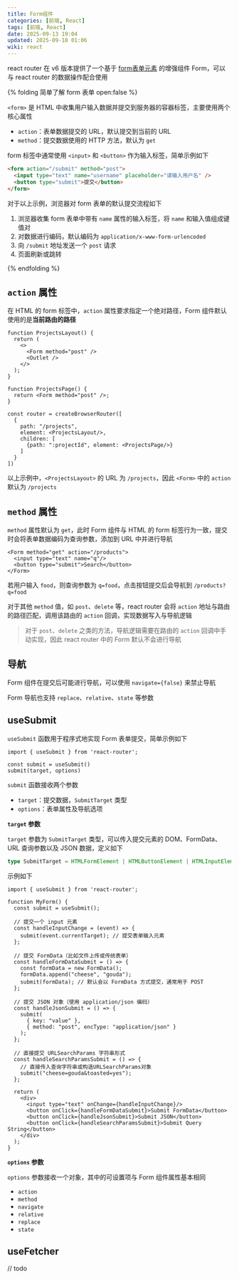 ```yaml
---
title: Form组件
categories: [前端, React]
tags: [前端, React]
date: 2025-09-13 19:04
updated: 2025-09-18 01:06
wiki: react
---
```


react router 在 v6 版本提供了一个基于 [form表单元素](https://developer.mozilla.org/zh-CN/docs/Web/HTML/Reference/Elements/form) 的增强组件 Form，可以与 react router 的数据操作配合使用

{% folding 简单了解 form 表单 open:false %}

`<form>` 是 HTML 中收集用户输入数据并提交到服务器的容器标签，主要使用两个核心属性

- `action`：表单数据提交的 URL，默认提交到当前的 URL
- `method`：提交数据使用的 HTTP 方法，默认为 `get`

form 标签中通常使用 `<input>` 和 `<button>` 作为输入标签，简单示例如下

```html
<form action="/submit" method="post">
  <input type="text" name="username" placeholder="请输入用户名" />
  <button type="submit">提交</button>
</form>
```

对于以上示例，浏览器对 form 表单的默认提交流程如下

1. 浏览器收集 form 表单中带有 `name` 属性的输入标签，将 `name` 和输入值组成键值对
2. 对数据进行编码，默认编码为 `application/x-www-form-urlencoded`
3. 向 `/submit` 地址发送一个 `post` 请求
4. 页面刷新或跳转

{% endfolding %}

## `action` 属性

在 HTML 的 form 标签中，`action` 属性要求指定一个绝对路径，Form 组件默认使用的是**当前路由的路径**

```tsx
function ProjectsLayout() {
  return (
    <>
      <Form method="post" />
      <Outlet />
    </>
  );
}

function ProjectsPage() {
  return <Form method="post" />;
}

const router = createBrowserRouter([
  {
    path: "/projects",
    element: <ProjectsLayout/>,
    children: [
      {path: ":projectId", element: <ProjectsPage/>}
    ]
  }
])
```

以上示例中，`<ProjectsLayout>` 的 URL 为 `/projects`，因此 `<Form>` 中的 `action` 默认为 `/projects`

## `method` 属性

`method` 属性默认为 `get`，此时 Form 组件与 HTML 的 form 标签行为一致，提交时会将表单数据编码为查询参数，添加到 URL 中并进行导航

```tsx
<Form method="get" action="/products">
  <input type="text" name="q"/>
  <button type="submit">Search</button>
</Form>
```

若用户输入 `food`，则查询参数为 `q=food`，点击按钮提交后会导航到 `/products?q=food`

对于其他 `method` 值，如 `post`、`delete` 等，react router 会将 `action` 地址与路由的路径匹配，调用该路由的 `action` 回调，实现数据写入与导航逻辑

> 对于 `post`、`delete` 之类的方法，导航逻辑需要在路由的 `action` 回调中手动实现，因此 react router 中的 Form 默认不会进行导航

## 导航

Form 组件在提交后可能进行导航，可以使用 `navigate={false}` 来禁止导航

Form 导航也支持 `replace`、`relative`、`state` 等参数

## useSubmit

`useSubmit` 函数用于程序式地实现 Form 表单提交，简单示例如下

```tsx
import { useSubmit } from 'react-router';

const submit = useSubmit()
submit(target, options)
```

`submit` 函数接收两个参数

- `target`：提交数据，`SubmitTarget` 类型
- `options`：表单属性及导航选项

**`target` 参数**

`target` 参数为 `SubmitTarget` 类型，可以传入提交元素的 DOM、FormData、URL 查询参数以及 JSON 数据，定义如下

```ts
type SubmitTarget = HTMLFormElement | HTMLButtonElement | HTMLInputElement | FormData | URLSearchParams | JsonValue | null;
```

示例如下

```tsx
import { useSubmit } from 'react-router';

function MyForm() {
  const submit = useSubmit();

  // 提交一个 input 元素
  const handleInputChange = (event) => {
    submit(event.currentTarget); // 提交表单输入元素
  };

  // 提交 FormData（比如文件上传或传统表单）
  const handleFormDataSubmit = () => {
    const formData = new FormData();
    formData.append("cheese", "gouda");
    submit(formData); // 默认会以 FormData 方式提交，通常用于 POST
  };

  // 提交 JSON 对象（使用 application/json 编码）
  const handleJsonSubmit = () => {
    submit(
      { key: "value" },
      { method: "post", encType: "application/json" }
    );
  };

  // 直接提交 URLSearchParams 字符串形式
  const handleSearchParamsSubmit = () => {
    // 直接传入查询字符串或构造URLSearchParams对象
    submit("cheese=gouda&toasted=yes");
  };

  return (
    <div>
      <input type="text" onChange={handleInputChange}/>
      <button onClick={handleFormDataSubmit}>Submit FormData</button>
      <button onClick={handleJsonSubmit}>Submit JSON</button>
      <button onClick={handleSearchParamsSubmit}>Submit Query String</button>
    </div>
  );
}
```

**`options` 参数**

`options` 参数接收一个对象，其中的可设置项与 Form 组件属性基本相同

- `action`
- `method`
- `navigate`
- `relative`
- `replace`
- `state`

## useFetcher

// todo
